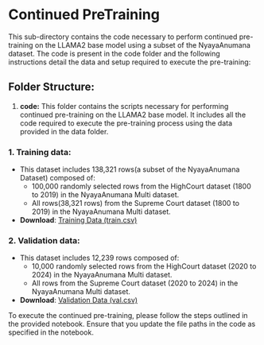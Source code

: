 # Continued PreTraining
This sub-directory contains the code necessary to perform continued pre-training on the LLAMA2 base model using a subset of the NyayaAnumana dataset. The code is present in the code folder and the following instructions detail the data and setup required to execute the pre-training:

## Folder Structure:
1. **code:** This folder contains the scripts necessary for performing continued pre-training on the LLAMA2 base model. It includes all the code required to execute the pre-training process using the data provided in the data folder.

### 1. Training data: 
- This dataset includes 138,321 rows(a subset of the NyayaAnumana Dataset) composed of:
  * 100,000 randomly selected rows from the HighCourt dataset (1800 to 2019) in the NyayaAnumana Multi dataset.
  * All rows(38,321 rows) from the Supreme Court dataset (1800 to 2019) in the NyayaAnumana Multi dataset.
- **Download**: [Training Data (train.csv)](https://drive.google.com/file/d/11j9K6u3mYe8V1_HLxK2vMckodK4YYvn_/view?usp=sharing)
### 2. Validation data: 
- This dataset includes 12,239 rows composed of:
  * 10,000 randomly selected rows from the HighCourt dataset (2020 to 2024) in the NyayaAnumana Multi dataset.
  * All rows from the Supreme Court dataset (2020 to 2024) in the NyayaAnumana Multi dataset.
- **Download**: [Validation Data (val.csv)](https://drive.google.com/file/d/1gyaGwnTuhJnkiKN1gCV2KOWAnKNVbrYA/view?usp=sharing)

To execute the continued pre-training, please follow the steps outlined in the provided notebook. Ensure that you update the file paths in the code as specified in the notebook.
